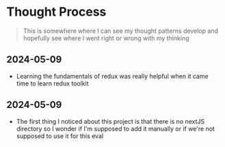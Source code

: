 # Thought Process
> This is somewhere where I can see my thought patterns develop and hopefully see where I went right or wrong with my thinking

## 2024-05-09
- Learning the fundamentals of redux was really helpful when it came time to learn redux toolkit

## 2024-05-09
- The first thing I noticed about this project is that there is no nextJS directory so I wonder if I'm supposed to add it manually or if we're not supposed to use it for this eval